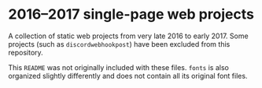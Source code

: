 # 2016–2017 single-page web projects
A collection of static web projects from very late 2016 to early 2017. Some projects (such as `discordwebhookpost`) have been excluded from this repository.

This `README` was not originally included with these files. `fonts` is also organized slightly differently and does not contain all its original font files.